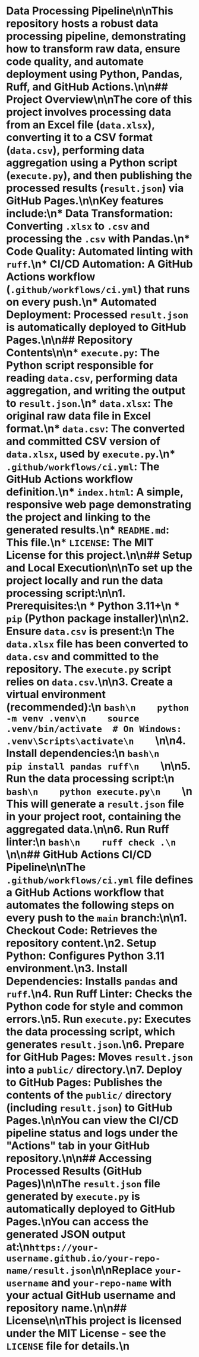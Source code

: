 # Data Processing Pipeline\n\nThis repository hosts a robust data processing pipeline, demonstrating how to transform raw data, ensure code quality, and automate deployment using Python, Pandas, Ruff, and GitHub Actions.\n\n## Project Overview\n\nThe core of this project involves processing data from an Excel file (`data.xlsx`), converting it to a CSV format (`data.csv`), performing data aggregation using a Python script (`execute.py`), and then publishing the processed results (`result.json`) via GitHub Pages.\n\nKey features include:\n*   **Data Transformation**: Converting `.xlsx` to `.csv` and processing the `.csv` with Pandas.\n*   **Code Quality**: Automated linting with `ruff`.\n*   **CI/CD Automation**: A GitHub Actions workflow (`.github/workflows/ci.yml`) that runs on every push.\n*   **Automated Deployment**: Processed `result.json` is automatically deployed to GitHub Pages.\n\n## Repository Contents\n\n*   `execute.py`: The Python script responsible for reading `data.csv`, performing data aggregation, and writing the output to `result.json`.\n*   `data.xlsx`: The original raw data file in Excel format.\n*   `data.csv`: The converted and committed CSV version of `data.xlsx`, used by `execute.py`.\n*   `.github/workflows/ci.yml`: The GitHub Actions workflow definition.\n*   `index.html`: A simple, responsive web page demonstrating the project and linking to the generated results.\n*   `README.md`: This file.\n*   `LICENSE`: The MIT License for this project.\n\n## Setup and Local Execution\n\nTo set up the project locally and run the data processing script:\n\n1.  **Prerequisites**:\n    *   Python 3.11+\n    *   `pip` (Python package installer)\n\n2.  **Ensure `data.csv` is present**:\n    The `data.xlsx` file has been converted to `data.csv` and committed to the repository. The `execute.py` script relies on `data.csv`.\n\n3.  **Create a virtual environment (recommended)**:\n    ```bash\n    python -m venv .venv\n    source .venv/bin/activate  # On Windows: .venv\Scripts\activate\n    ```\n\n4.  **Install dependencies**:\n    ```bash\n    pip install pandas ruff\n    ```\n\n5.  **Run the data processing script**:\n    ```bash\n    python execute.py\n    ```\n    This will generate a `result.json` file in your project root, containing the aggregated data.\n\n6.  **Run Ruff linter**:\n    ```bash\n    ruff check .\n    ```\n\n## GitHub Actions CI/CD Pipeline\n\nThe `.github/workflows/ci.yml` file defines a GitHub Actions workflow that automates the following steps on every push to the `main` branch:\n\n1.  **Checkout Code**: Retrieves the repository content.\n2.  **Setup Python**: Configures Python 3.11 environment.\n3.  **Install Dependencies**: Installs `pandas` and `ruff`.\n4.  **Run Ruff Linter**: Checks the Python code for style and common errors.\n5.  **Run `execute.py`**: Executes the data processing script, which generates `result.json`.\n6.  **Prepare for GitHub Pages**: Moves `result.json` into a `public/` directory.\n7.  **Deploy to GitHub Pages**: Publishes the contents of the `public/` directory (including `result.json`) to GitHub Pages.\n\nYou can view the CI/CD pipeline status and logs under the "Actions" tab in your GitHub repository.\n\n## Accessing Processed Results (GitHub Pages)\n\nThe `result.json` file generated by `execute.py` is automatically deployed to GitHub Pages.\nYou can access the generated JSON output at:\n`https://your-username.github.io/your-repo-name/result.json`\n\nReplace `your-username` and `your-repo-name` with your actual GitHub username and repository name.\n\n## License\n\nThis project is licensed under the MIT License - see the `LICENSE` file for details.\n